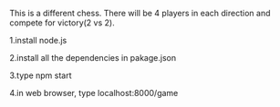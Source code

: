 This is a different chess. There will be 4 players in each direction and compete for victory(2 vs 2).

1.install node.js

2.install all the dependencies in pakage.json

3.type npm start

4.in web browser, type localhost:8000/game
